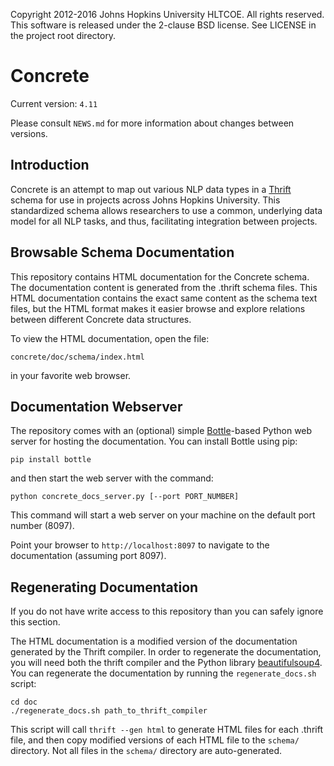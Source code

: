 Copyright 2012-2016 Johns Hopkins University HLTCOE. All rights
reserved.  This software is released under the 2-clause BSD license.
See LICENSE in the project root directory.

Concrete
========

Current version: `4.11`

Please consult `NEWS.md` for more information about changes between versions.

Introduction
------------

Concrete is an attempt to map out various NLP data types in a
[Thrift](http://thrift.apache.org/)
schema for use in projects across Johns Hopkins University.  This
standardized schema allows researchers to use a common, underlying
data model for all NLP tasks, and thus, facilitating integration
between projects.


Browsable Schema Documentation
------------------------------

This repository contains HTML documentation for the Concrete schema.
The documentation content is generated from the .thrift schema files.
This HTML documentation contains the exact same content as the schema
text files, but the HTML format makes it easier browse and explore
relations between different Concrete data structures.

To view the HTML documentation, open the file:

    concrete/doc/schema/index.html

in your favorite web browser.


Documentation Webserver
-----------------------

The repository comes with an (optional) simple
[Bottle](https://www.bottlepy.org)-based Python web server for hosting
the documentation.  You can install Bottle using pip:

    pip install bottle

and then start the web server with the command:

    python concrete_docs_server.py [--port PORT_NUMBER]

This command will start a web server on your machine on the default
port number (8097).

Point your browser to ```http://localhost:8097``` to navigate to the
documentation (assuming port 8097).


Regenerating Documentation
--------------------------

If you do not have write access to this repository than you can safely
ignore this section.

The HTML documentation is a modified version of the documentation
generated by the Thrift compiler.  In order to regenerate the
documentation, you will need both the thrift compiler and the Python
library [beautifulsoup4](https://pypi.python.org/pypi/beautifulsoup4).
You can regenerate the documentation by running the
```regenerate_docs.sh``` script:

    cd doc
    ./regenerate_docs.sh path_to_thrift_compiler

This script will call ```thrift --gen html``` to generate HTML files
for each .thrift file, and then copy modified versions of each HTML
file to the ```schema/``` directory.  Not all files in the
```schema/``` directory are auto-generated.
